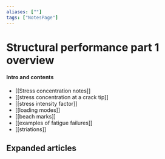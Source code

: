 ```yaml
---
aliases: [""]
tags: ["NotesPage"]
---
```


# Structural performance part 1 overview

#### Intro and contents
- [[Stress concentration notes]]
- [[stress concentration at a crack tip]]
- [[stress intensity factor]]
- [[loading modes]]
- [[beach marks]]
- [[examples of fatigue failures]]
- [[striations]]

## Expanded articles
